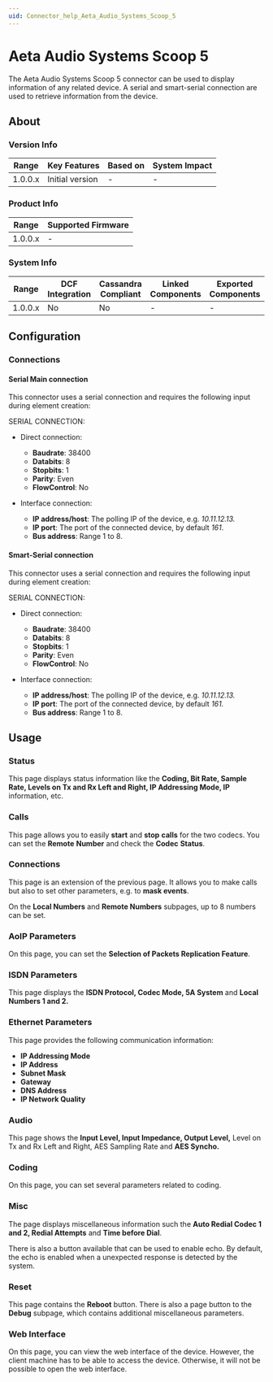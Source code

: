 ```yaml
---
uid: Connector_help_Aeta_Audio_Systems_Scoop_5
---
```


# Aeta Audio Systems Scoop 5

The Aeta Audio Systems Scoop 5 connector can be used to display information of any related device. A serial and smart-serial connection are used to retrieve information from the device.

## About

### Version Info

| **Range** | **Key Features** | **Based on** | **System Impact** |
|-----------|------------------|--------------|-------------------|
| 1.0.0.x   | Initial version  | \-           | \-                |

### Product Info

| **Range** | **Supported Firmware** |
|-----------|------------------------|
| 1.0.0.x   | \-                     |

### System Info

| **Range** | **DCF Integration** | **Cassandra Compliant** | **Linked Components** | **Exported Components** |
|-----------|---------------------|-------------------------|-----------------------|-------------------------|
| 1.0.0.x   | No                  | No                      | \-                    | \-                      |

## Configuration

### Connections

#### Serial Main connection

This connector uses a serial connection and requires the following input during element creation:

SERIAL CONNECTION:

- Direct connection:

  - **Baudrate**: 38400
  - **Databits**: 8
  - **Stopbits**: 1
  - **Parity**: Even
  - **FlowControl**: No

- Interface connection:

  - **IP address/host**: The polling IP of the device, e.g. *10.11.12.13.*
  - **IP port**: The port of the connected device, by default *161*.
  - **Bus address**: Range 1 to 8.

#### Smart-Serial connection

This connector uses a serial connection and requires the following input during element creation:

SERIAL CONNECTION:

- Direct connection:

  - **Baudrate**: 38400
  - **Databits**: 8
  - **Stopbits**: 1
  - **Parity**: Even
  - **FlowControl**: No

- Interface connection:

  - **IP address/host**: The polling IP of the device, e.g. *10.11.12.13.*
  - **IP port**: The port of the connected device, by default *161.*
  - **Bus address**: Range 1 to 8.

## Usage

### Status

This page displays status information like the **Coding, Bit Rate, Sample Rate, Levels on Tx and Rx Left and Right, IP Addressing Mode, IP** information, etc.

### Calls

This page allows you to easily **start** and **stop** **calls** for the two codecs. You can set the **Remote** **Number** and check the **Codec** **Status**.

### Connections

This page is an extension of the previous page. It allows you to make calls but also to set other parameters, e.g. to **mask events**.

On the **Local Numbers** and **Remote Numbers** subpages, up to 8 numbers can be set.

### AoIP Parameters

On this page, you can set the **Selection of Packets Replication Feature**.

### ISDN Parameters

This page displays the **ISDN Protocol, Codec Mode, 5A System** and **Local Numbers 1 and 2.**

### Ethernet Parameters

This page provides the following communication information:

- **IP Addressing Mode**
- **IP Address**
- **Subnet Mask**
- **Gateway**
- **DNS Address**
- **IP Network Quality**

### Audio

This page shows the **Input Level, Input Impedance, Output Level,** Level on Tx and Rx Left and Right, AES Sampling Rate and **AES Syncho.**

### Coding

On this page, you can set several parameters related to coding.

### Misc

The page displays miscellaneous information such the **Auto Redial Codec 1 and 2, Redial Attempts** and **Time before Dial**.

There is also a button available that can be used to enable echo. By default, the echo is enabled when a unexpected response is detected by the system.

### Reset

This page contains the **Reboot** button. There is also a page button to the **Debug** subpage, which contains additional miscellaneous parameters.

### Web Interface

On this page, you can view the web interface of the device. However, the client machine has to be able to access the device. Otherwise, it will not be possible to open the web interface.
